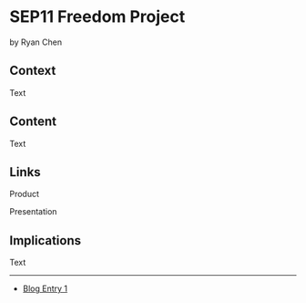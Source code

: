 # SEP11 Freedom Project
by Ryan Chen

## Context
Text

## Content
Text

## Links

Product

Presentation

## Implications
Text

---

* [Blog Entry 1](entries/entry01.md)
